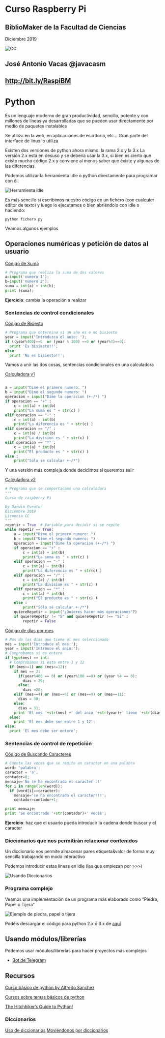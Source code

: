 # Curso Raspberry Pi

## BiblioMaker de la Facultad de Ciencias

Diciembre 2019

![CC](./images/Licencia_CC.png)

## José Antonio Vacas  @javacasm

## http://bit.ly/RaspiBM

# Python


Es un lenguaje moderno de gran productividad, sencillo, potente y con millones de líneas ya desarrolladas que se pueden usar directamente por medio de paquetes instalables

Se utiliza en la web, en aplicaciones de escritorio, etc... Gran parte del interface de linux lo utiliza

Existen dos versiones de python ahora mismo: la rama 2.x y la 3.x La versión 2.x está en desuso y se debería usar la 3.x, si bien es cierto que existe mucho código 2.x y conviene al menos saber que éxiste y algunas de las diferencias.

Podemos utilizar la herramienta Idle o python directamente para programar con él.

![Herramienta idle](./images/idle.png)

Es más sencillo si escribimos nuestro código en un fichero (con cualquier editor de texto) y luego lo ejecutamos o bien abriéndolo con idle o haciendo:

    python fichero.py


Veamos algunos ejemplos

## Operaciones numéricas y petición de datos al usuario

[Código de Suma](./codigo/suma.py)

```python
# Programa que realiza la suma de dos valores
a=input('numero 1');
b=input('numero 2');
suma = int(a) + int(b);
print (suma);
```

**Ejercicio**: cambia la operación a realizar

### Sentencias de control condicionales

[Código de Bisiesto](./codigo/bisiesto.py)

```python
# Programa que determina si un año es o no bisiesto
year = input('Introduzca el anio: ');
if ((year%400)==0  or (year % 100) ==0 or (year%4)==0):
  print 'Es bisiesto!!';
else:
  print 'No es bisiesto!!';
```

Vamos a unir las dos cosas, sentencias condicionales en una calculadora

[Calculadora v1](../codigo/python/calculadora.py)

```python

a = input("Dime el primero numero: ")
b = input("Dime el segundo numero: ")
operacion = input("Dime la operacion (+-/*) ")
if operacion == "+" :
    c = int(a) + int(b)
    print("La suma es " + str(c) )
elif operacion == "-" :
    c = int(a) - int(b)
    print("La diferencia es " + str(c) )
elif operacion == "/" :
    c = int(a) / int(b)
    print("La division es " + str(c) )
elif operacion == "*" :
    c = int(a) * int(b)
    print("El producto es " + str(c) )
else :
    print("Sólo se calcular +-/*")

```
Y una versión más compleja donde decidimos si queremos salir

[Calculadora v2](../codigo/python/calculadorav2.py)

```python
# Programa que se comportacomo una calculadora
"""
Curso de raspberry Pi

by Darwin Eventur
Diciembre 2019
Licencia CC
"""
repetir = True  # Variable para decidir si se repite
while repetir == True:
    a = input("Dime el primero numero: ")
    b = input("Dime el segundo numero: ")
    operacion = input("Dime la operacion (+-/*) ")
    if operacion == "+" :
        c = int(a) + int(b)
        print("La suma es " + str(c) )
    elif operacion == "-" :
        c = int(a) - int(b)
        print("La diferencia es " + str(c) )
    elif operacion == "/" :
        c = int(a) / int(b)
        print("La division es " + str(c) )
    elif operacion == "*" :
        c = int(a) * int(b)
        print("El producto es " + str(c) )
    else :
        print("Sólo sé calcular +-/*")
    quiereRepetir = input("¿Quieres hacer más operaciones"?)
    if quiereRepetir != "S" and quiereRepetir !== "Si" :
        repetir = False
```


[Código de días por mes](./codigo/diasMes.py)

```python
# Nos da los dias que tiene el mes seleccionado
mes = input('Introduce el mes:');
year = input('Introuce el anio:');
# Comprobamos si es entero
if type(mes) == int:
  # Comprobamos si esta entre 1 y 12
  if (mes>=1) and (mes<=12):
    if mes == 2:
      if(year%400 == 0) or (year%100 ==0) or (year %4 == 0):
        dias = 29;
      else:
        dias =28;
    elif (mes==4) or (mes==6) or (mes==9) or (mes==11):
      dias = 30;
    else:
      dias = 31;
    print 'El mes '+str(mes) +' del anio '+str(year)+' tiene '+str(dias)+ ' dias';
  else:
    print 'El mes debe ser entre 1 y 12';
else:
  print 'El mes debe ser entero';
```

### Sentencias de control de repetición

[Código de Buscando Caracteres](./codigo/buscaCaracter.py)

```python
# Cuenta las veces que se repite un caracter en una palabra
word= 'palabra';
caracter = 'a';
contador=0;
mensaje='No se ha encontrado el caracter :('
for i in range(len(word)):
  if (word[i]==caracter):
    mensaje='se ha encontrado el caracter!!!';
    contador=contador+1;

print mensaje;
print 'Se encontrado '+str(contador)+' veces';
```

**Ejercicio**: haz que el usuario pueda introducir la cadena donde buscar y el caracter

### Diccionarios que nos permitirán relacionar contenidos

Un diccionario nos permite almacenar pares etiqueta&valor de forma muy sencilla trabajando en modo interactivo

Podemos introducir estas líneas en idle (las que empiezan por >>>)

![Usando Diccionarios](./images/diccionarios.png)


### Programa complejo

Veamos una implementación de un programa más elaborado como "Piedra, Papel o Tijera"

![Ejemplo de piedra, papel o tijera](./images/PPT.png)

Podéis descargar el código para python 2.x ó 3.x de [aquí](https://www.lawebdelprogramador.com/codigo/Python/3748-Juego-de-piedra-papel-o-tijera.html)

## Usando módulos/librerías

Podemos usar módulos/librerías para hacer proyectos más complejos

* [Bot de Telegram](./BotTelegram.md)

## Recursos

[Curso básico de python by Alfredo Sanchez](https://www.educoteca.com/curso_python.html)

[Cursos sobre temas básicos de python](https://www.aprendeprogramando.es/cursos-online/python)



[The Hitchhiker’s Guide to Python!](https://docs.python-guide.org/)

### Diccionarios

[Uso de diccionarios](https://realpython.com/python-dicts/)
[Moviéndonos por diccionarios](https://realpython.com/iterate-through-dictionary-python/)
